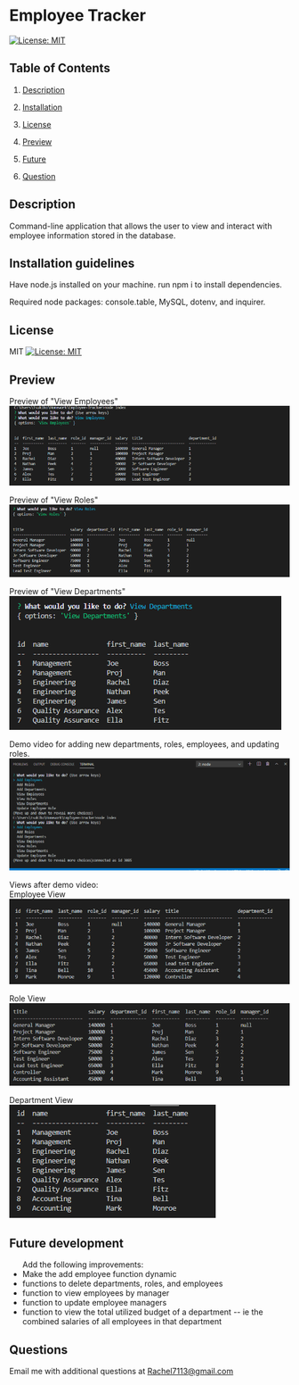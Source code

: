 # Employee Tracker
  
  [![License: MIT](https://img.shields.io/badge/License-MIT-yellow.svg)](https://opensource.org/licenses/MIT)

  ## Table of Contents 

  1. [Description](#description) 

  2. [Installation](#installation-guidelines) 

  3. [License](#license) 

  4. [Preview](#preview)

  5. [Future](#future-development) 

  6. [Question](#questions) 


  ## Description 

  Command-line application that allows the user to view and interact with employee information stored in the database. 
 
  ## Installation guidelines 

  Have node.js installed on your machine. 
  run npm i to install dependencies.

  Required node packages: console.table, MySQL, dotenv, and inquirer.

  ## License 

  MIT [![License: MIT](https://img.shields.io/badge/License-MIT-yellow.svg)](https://opensource.org/licenses/MIT)

  ## Preview

  Preview of "View Employees" <br>
  ![emp](./assets/viewemp.png)

  Preview of "View Roles" <br>
  ![role](./assets/viewroles.png)

  Preview of "View Departments" <br>
  ![dept](./assets/viewdept.png)

  Demo video for adding new departments, roles, employees, and updating roles.
  ![demo](./assets/demo.gif)

  Views after demo video: <br>
  Employee View <br>
  ![emp](./assets/adviewemp.png)

  Role View <br>
  ![role](./assets/adviewroles.png)

  Department View<br>
  ![dept](./assets/adviewdept.png)

  ## Future development

  <ul> Add the following improvements:
    <li>Make the add employee function dynamic</li>
    <li>functions to delete departments, roles, and employees</li>
    <li>function to view employees by manager</li>
    <li>function to update employee managers</li>
    <li>function to view the total utilized budget of a department -- ie the combined salaries of all employees in that department</li>
</ul>

  ## Questions 
  Email me with additional questions at 
  Rachel7113@gmail.com